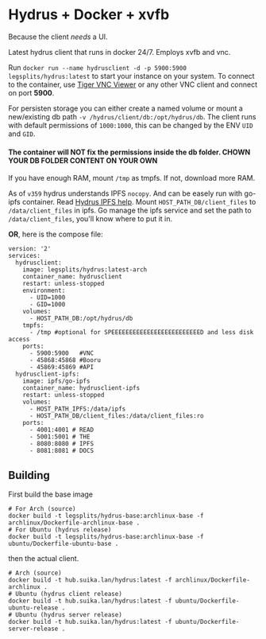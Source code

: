 # Hydrus + Docker + xvfb
Because the client _needs_ a UI.

Latest hydrus client that runs in docker 24/7. Employs xvfb and vnc.

Run `docker run --name hydrusclient -d -p 5900:5900 legsplits/hydrus:latest` to start your instance on your system.
To connect to the container, use [Tiger VNC Viewer](https://bintray.com/tigervnc/stable/download_file?file_path=vncviewer-1.9.0.exe) or any other VNC client and connect on port **5900**.

For persisten storage you can either create a named volume or mount a new/existing db path `-v /hydrus/client/db:/opt/hydrus/db`.
The client runs with default permissions of `1000:1000`, this can be changed by the ENV `UID` and `GID`.

#### The container will **NOT** fix the permissions inside the db folder. **CHOWN YOUR DB FOLDER CONTENT ON YOUR OWN**

If you have enough RAM, mount `/tmp` as tmpfs. If not, download more RAM.

As of `v359` hydrus understands IPFS `nocopy`. And can be easely run with go-ipfs container.
Read [Hydrus IPFS help](https://hydrusnetwork.github.io/hydrus/help/ipfs.html). Mount `HOST_PATH_DB/client_files` to `/data/client_files` in ipfs. Go manage the ipfs service and set the path to `/data/client_files`, you'll know where to put it in.

**OR**, here is the compose file:
```
version: '2'
services:
  hydrusclient:
    image: legsplits/hydrus:latest-arch
    container_name: hydrusclient
    restart: unless-stopped
    environment:
      - UID=1000
      - GID=1000
    volumes:
      - HOST_PATH_DB:/opt/hydrus/db
    tmpfs:
      - /tmp #optional for SPEEEEEEEEEEEEEEEEEEEEEEEEED and less disk access
    ports:
      - 5900:5900   #VNC
      - 45868:45868 #Booru
      - 45869:45869 #API
  hydrusclient-ipfs:
    image: ipfs/go-ipfs
    container_name: hydrusclient-ipfs
    restart: unless-stopped
    volumes:
      - HOST_PATH_IPFS:/data/ipfs
      - HOST_PATH_DB/client_files:/data/client_files:ro
    ports:
      - 4001:4001 # READ
      - 5001:5001 # THE
      - 8080:8080 # IPFS
      - 8081:8081 # DOCS
```


## Building
First build the base image
```
# For Arch (source)
docker build -t legsplits/hydrus-base:archlinux-base -f archlinux/Dockerfile-archlinux-base .
# For Ubuntu (hydrus release)
docker build -t legsplits/hydrus-base:archlinux-base -f ubuntu/Dockerfile-ubuntu-base .
```
then the actual client.
```
# Arch (source)
docker build -t hub.suika.lan/hydrus:latest -f archlinux/Dockerfile-archlinux .
# Ubuntu (hydrus client release)
docker build -t hub.suika.lan/hydrus:latest -f ubuntu/Dockerfile-ubuntu-release .
# Ubuntu (hydrus server release)
docker build -t hub.suika.lan/hydrus:latest -f ubuntu/Dockerfile-server-release .
```